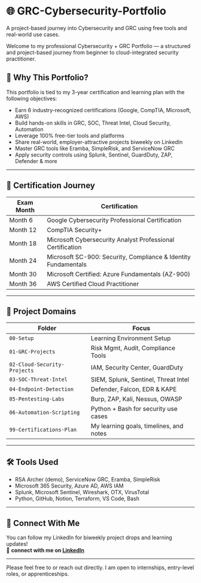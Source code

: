# 🌐 GRC-Cybersecurity-Portfolio
A project-based journey into Cybersecurity and GRC using free tools and real-world use cases.

Welcome to my professional Cybersecurity + GRC Portfolio — a structured and project-based journey from beginner to cloud-integrated security practitioner.

## 🚀 Why This Portfolio?

This portfolio is tied to my 3-year certification and learning plan with the following objectives:

- Earn 6 industry-recognized certifications (Google, CompTIA, Microsoft, AWS)
- Build hands-on skills in GRC, SOC, Threat Intel, Cloud Security, Automation
- Leverage 100% free-tier tools and platforms
- Share real-world, employer-attractive projects biweekly on LinkedIn
- Master GRC tools like Eramba, SimpleRisk, and ServiceNow GRC
- Apply security controls using Splunk, Sentinel, GuardDuty, ZAP, Defender & more

---

## 🧭 Certification Journey

| Exam Month | Certification |
|------------|---------------|
| Month 6    | Google Cybersecurity Professional Certification |
| Month 12   | CompTIA Security+ |
| Month 18   | Microsoft Cybersecurity Analyst Professional Certification|
| Month 24   | Microsoft SC-900: Security, Compliance & Identity Fundamentals |
| Month 30   | Microsoft Certified: Azure Fundamentals (AZ-900) |
| Month 36   | AWS Certified Cloud Practitioner |

---

## 📂 Project Domains

| Folder                      | Focus                                    |
|----------------------------|------------------------------------------|
| `00-Setup`                 | Learning Environment Setup               |
| `01-GRC-Projects`          | Risk Mgmt, Audit, Compliance Tools       |
| `02-Cloud-Security-Projects`| IAM, Security Center, GuardDuty          |
| `03-SOC-Threat-Intel`      | SIEM, Splunk, Sentinel, Threat Intel     |
| `04-Endpoint-Detection`    | Defender, Falcon, EDR & KAPE             |
| `05-Pentesting-Labs`       | Burp, ZAP, Kali, Nessus, OWASP           |
| `06-Automation-Scripting`  | Python + Bash for security use cases     |
| `99-Certifications-Plan`   | My learning goals, timelines, and notes  |

---

## 🛠 Tools Used

- RSA Archer (demo), ServiceNow GRC, Eramba, SimpleRisk
- Microsoft 365 Security, Azure AD, AWS IAM
- Splunk, Microsoft Sentinel, Wireshark, OTX, VirusTotal
- Python, GitHub, Notion, Terraform, VS Code, Bash

---

## 🔁 Connect With Me

You can follow my LinkedIn for biweekly project drops and learning updates!  
📌 **connect with me on [LinkedIn](https://www.linkedin.com/in/ugomoore)** 

---

Please feel free to or reach out directly. I am open to internships, entry-level roles, or apprenticeships.

